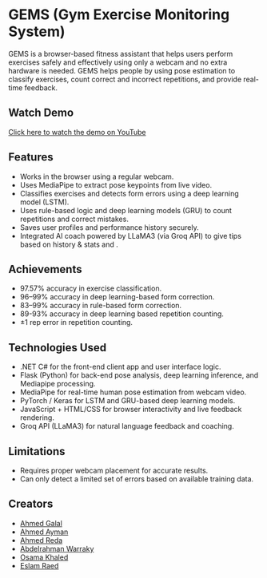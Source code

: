 # GEMS (Gym Exercise Monitoring System)

GEMS is a browser-based fitness assistant that helps users perform exercises safely and effectively using only a webcam and no extra hardware is needed. GEMS helps people by using pose estimation to classify exercises, count correct and incorrect repetitions, and provide real-time feedback.

## Watch Demo

[Click here to watch the demo on YouTube](https://youtu.be/DDTzKsheceo)

## Features

- Works in the browser using a regular webcam.
- Uses MediaPipe to extract pose keypoints from live video.
- Classifies exercises and detects form errors using a deep learning model (LSTM).
- Uses rule-based logic and deep learning models (GRU) to count repetitions and correct mistakes.
- Saves user profiles and performance history securely.
- Integrated AI coach powered by LLaMA3 (via Groq API) to give tips based on history & stats and .


## Achievements

- 97.57% accuracy in exercise classification.
- 96–99% accuracy in deep learning-based form correction.
- 83–99% accuracy in rule-based form correction.
- 89-93% accuracy in deep learning based repetition counting.
- ±1 rep error in repetition counting.


## Technologies Used
- .NET C# for the front-end client app and user interface logic.
- Flask (Python) for back-end pose analysis, deep learning inference, and Mediapipe processing.
- MediaPipe for real-time human pose estimation from webcam video.
- PyTorch / Keras for LSTM and GRU-based deep learning models.
- JavaScript + HTML/CSS for browser interactivity and live feedback rendering.
- Groq API (LLaMA3) for natural language feedback and coaching.

## Limitations

- Requires proper webcam placement for accurate results.
- Can only detect a limited set of errors based on available training data.

## Creators 

- [Ahmed Galal](https://github.com/1AhmedGalal)
- [Ahmed Ayman](https://github.com/AhmedAymanMo)
- [Ahmed Reda](https://github.com/ahmedredaooooo)
- [Abdelrahman Warraky](https://github.com/0Abdelrahman1)
- [Osama Khaled](https://github.com)
- [Eslam Raed](https://github.com)
